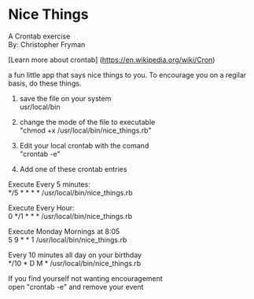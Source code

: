 Nice Things
===========

A Crontab exercise<br>
By: Christopher Fryman

[Learn more about crontab] (https://en.wikipedia.org/wiki/Cron)

a fun little app that says nice things to you.
To encourage you on a regilar basis, do these things.

1) save the file on your system<br>
usr/local/bin

2) change the mode of the file to executable<br>
"chmod +x /usr/local/bin/nice_things.rb"

3) Edit your local crontab with the comand<br>
"crontab -e"

4) Add one of these crontab entries

Execute Every 5 minutes:<br>
*/5 * * * * /usr/local/bin/nice_things.rb

Execute Every Hour:<br>
0 */1 * * * /usr/local/bin/nice_things.rb

Execute Monday Mornings at 8:05<br>
5 9 * * 1 /usr/local/bin/nice_things.rb

Every 10 minutes all day on your birthday<br>
*/10 * D M * /usr/local/bin/nice_things.rb

If you find yourself not wanting encouragement<br>
open "crontab -e" and remove your event
